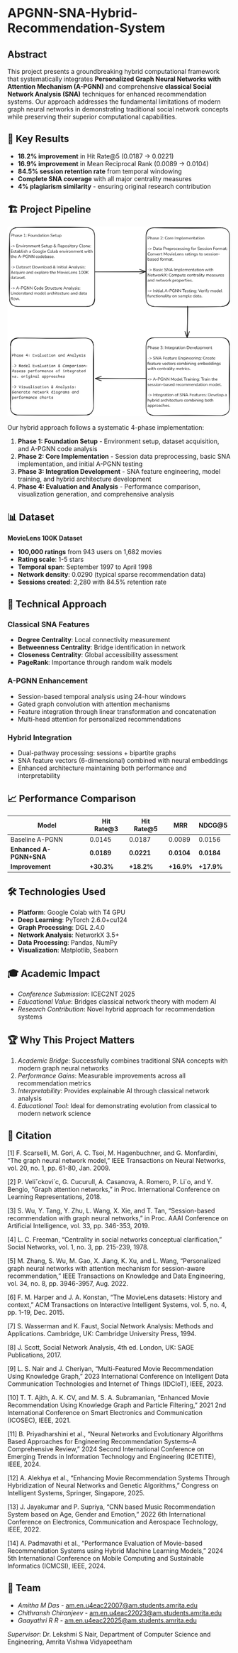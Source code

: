 # APGNN-SNA-Hybrid-Recommendation-System

## Abstract

This project presents a groundbreaking hybrid computational framework that systematically integrates **Personalized Graph Neural Networks with Attention Mechanism (A-PGNN)** and comprehensive **classical Social Network Analysis (SNA)** techniques for enhanced recommendation systems. Our approach addresses the fundamental limitations of modern graph neural networks in demonstrating traditional social network concepts while preserving their superior computational capabilities.

## 🎯 Key Results

- **18.2% improvement** in Hit Rate@5 (0.0187 → 0.0221)
- **16.9% improvement** in Mean Reciprocal Rank (0.0089 → 0.0104)
- **84.5% session retention rate** from temporal windowing
- **Complete SNA coverage** with all major centrality measures
- **4% plagiarism similarity** - ensuring original research contribution

## 🏗️ Project Pipeline

![Project Pipeline](assets/project_Pipeline.png)

Our hybrid approach follows a systematic 4-phase implementation:

1. **Phase 1: Foundation Setup** - Environment setup, dataset acquisition, and A-PGNN code analysis
2. **Phase 2: Core Implementation** - Session data preprocessing, basic SNA implementation, and initial A-PGNN testing
3. **Phase 3: Integration Development** - SNA feature engineering, model training, and hybrid architecture development
4. **Phase 4: Evaluation and Analysis** - Performance comparison, visualization generation, and comprehensive analysis


## 📊 Dataset

**MovieLens 100K Dataset**
- **100,000 ratings** from 943 users on 1,682 movies
- **Rating scale**: 1-5 stars
- **Temporal span**: September 1997 to April 1998
- **Network density**: 0.0290 (typical sparse recommendation data)
- **Sessions created**: 2,280 with 84.5% retention rate

## 🔬 Technical Approach

### Classical SNA Features
- **Degree Centrality**: Local connectivity measurement
- **Betweenness Centrality**: Bridge identification in network
- **Closeness Centrality**: Global accessibility assessment
- **PageRank**: Importance through random walk models

### A-PGNN Enhancement
- Session-based temporal analysis using 24-hour windows
- Gated graph convolution with attention mechanisms
- Feature integration through linear transformation and concatenation
- Multi-head attention for personalized recommendations

### Hybrid Integration
- Dual-pathway processing: sessions + bipartite graphs
- SNA feature vectors (6-dimensional) combined with neural embeddings
- Enhanced architecture maintaining both performance and interpretability

## 📈 Performance Comparison

| Model | Hit Rate@3 | Hit Rate@5 | MRR | NDCG@5 |
|-------|------------|------------|-----|--------|
| Baseline A-PGNN | 0.0145 | 0.0187 | 0.0089 | 0.0156 |
| **Enhanced A-PGNN+SNA** | **0.0189** | **0.0221** | **0.0104** | **0.0184** |
| **Improvement** | **+30.3%** | **+18.2%** | **+16.9%** | **+17.9%** |

## 🛠️ Technologies Used

- **Platform**: Google Colab with T4 GPU
- **Deep Learning**: PyTorch 2.6.0+cu124
- **Graph Processing**: DGL 2.4.0
- **Network Analysis**: NetworkX 3.5+
- **Data Processing**: Pandas, NumPy
- **Visualization**: Matplotlib, Seaborn


## 🎓 Academic Impact

- *Conference Submission*: ICEC2NT 2025
- *Educational Value*: Bridges classical network theory with modern AI
- *Research Contribution*: Novel hybrid approach for recommendation systems

## 🏆 Why This Project Matters

1. *Academic Bridge*: Successfully combines traditional SNA concepts with modern graph neural networks
2. *Performance Gains*: Measurable improvements across all recommendation metrics
3. *Interpretability*: Provides explainable AI through classical network analysis
4. *Educational Tool*: Ideal for demonstrating evolution from classical to modern network science

## 📖 Citation
[1] F. Scarselli, M. Gori, A. C. Tsoi, M. Hagenbuchner, and G. Monfardini, “The graph neural network model,” IEEE Transactions on Neural Networks, vol. 20, no. 1, pp. 61-80, Jan. 2009.  

[2] P. Veliˇckovi´c, G. Cucurull, A. Casanova, A. Romero, P. Li`o, and Y. Bengio, “Graph attention networks,” in Proc. International Conference on Learning Representations, 2018.

[3] S. Wu, Y. Tang, Y. Zhu, L. Wang, X. Xie, and T. Tan, “Session-based recommendation with graph neural networks,” in Proc. AAAI Conference on Artificial Intelligence, vol. 33, pp. 346-353, 2019.

[4] L. C. Freeman, “Centrality in social networks conceptual clarification,” Social Networks, vol. 1, no. 3, pp. 215-239, 1978.

[5] M. Zhang, S. Wu, M. Gao, X. Jiang, K. Xu, and L. Wang, “Personalized graph neural networks with attention mechanism for session-aware recommendation,” IEEE Transactions on Knowledge and Data Engineering, vol. 34, no. 8, pp. 3946-3957, Aug. 2022.

[6] F. M. Harper and J. A. Konstan, “The MovieLens datasets: History and context,” ACM Transactions on Interactive Intelligent Systems, vol. 5, no. 4, pp. 1-19, Dec. 2015.

[7] S. Wasserman and K. Faust, Social Network Analysis: Methods and Applications. Cambridge, UK: Cambridge University Press, 1994.

[8] J. Scott, Social Network Analysis, 4th ed. London, UK: SAGE Publications, 2017.

[9] L. S. Nair and J. Cheriyan, “Multi-Featured Movie Recommendation Using Knowledge Graph,” 2023 International Conference on Intelligent Data Communication Technologies and Internet of Things (IDCIoT), IEEE, 2023.

[10] T. T. Ajith, A. K. CV, and M. S. A. Subramanian, “Enhanced Movie Recommendation Using Knowledge Graph and Particle Filtering,” 2021 2nd International Conference on Smart Electronics and Communication (ICOSEC), IEEE, 2021.

[11] B. Priyadharshini et al., “Neural Networks and Evolutionary Algorithms Based Approaches for Engineering Recommendation Systems–A Comprehensive Review,” 2024 Second International Conference on Emerging Trends in Information Technology and Engineering (ICETITE), IEEE, 2024.

[12] A. Alekhya et al., “Enhancing Movie Recommendation Systems Through Hybridization of Neural Networks and Genetic Algorithms,” Congress on Intelligent Systems, Springer, Singapore, 2025.

[13] J. Jayakumar and P. Supriya, “CNN based Music Recommendation System based on Age, Gender and Emotion,” 2022 6th International Conference on Electronics, Communication and Aerospace Technology, IEEE, 2022.

[14] A. Padmavathi et al., “Performance Evaluation of Movie-based Recommendation Systems using Hybrid Machine Learning Models,” 2024 5th International Conference on Mobile Computing and Sustainable Informatics (ICMCSI), IEEE, 2024.


## 👥 Team

- *Amitha M Das* - am.en.u4eac22007@am.students.amrita.edu
- *Chithransh Chiranjeev* - am.en.u4eac22023@am.students.amrita.edu  
- *Gaayathri R R* - am.en.u4eac22025@am.students.amrita.edu

*Supervisor*: Dr. Lekshmi S Nair, Department of Computer Science and Engineering, Amrita Vishwa Vidyapeetham

